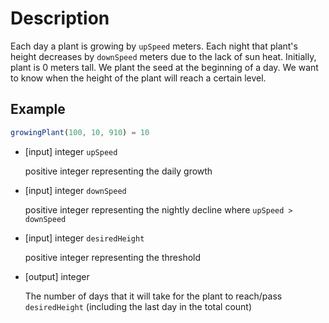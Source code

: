 # Description

Each day a plant is growing by `upSpeed` meters. Each night that plant's height decreases by `downSpeed` meters due to the lack of sun heat. Initially, plant is 0 meters tall. We plant the seed at the beginning of a day. We want to know when the height of the plant will reach a certain level.

## Example

```javascript
growingPlant(100, 10, 910) = 10
```

-   [input] integer `upSpeed`

     positive integer representing the daily growth

-   [input] integer `downSpeed`

     positive integer representing the nightly decline where `upSpeed > downSpeed`

-   [input] integer `desiredHeight`

     positive integer representing the threshold

-   [output] integer

     The number of days that it will take for the plant to reach/pass `desiredHeight` (including the last day in the total count)
